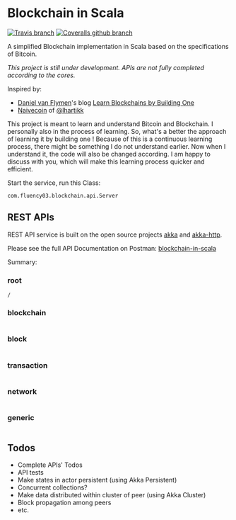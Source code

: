 # Blockchain in Scala

[![Travis branch](https://img.shields.io/travis/fluency03/blockchain-in-scala/master.svg)](https://travis-ci.org/fluency03/blockchain-in-scala)
[![Coveralls github branch](https://img.shields.io/coveralls/github/fluency03/blockchain-in-scala/master.svg)](https://coveralls.io/github/fluency03/blockchain-in-scala)

A simplified Blockchain implementation in Scala based on the specifications of Bitcoin.

*This project is still under development. APIs are not fully completed according to the cores.*

Inspired by:
- [Daniel van Flymen](http://www.dvf.nyc/)'s blog [Learn Blockchains by Building One](https://hackernoon.com/learn-blockchains-by-building-one-117428612f46)
- [Naivecoin](https://github.com/lhartikk/naivecoin) of [@lhartikk](https://github.com/lhartikk)

This project is meant to learn and understand Bitcoin and Blockchain. I personally also in the process of learning. So, what's a better the approach of learning it by building one ! Because of this is a continuous learning process, there might be something I do not understand earlier. Now when I understand it, the code will also be changed according. I am happy to discuss with you, which will make this learning process quicker and efficient.

Start the service, run this Class:

```
com.fluency03.blockchain.api.Server
```

## REST APIs

REST API service is built on the open source projects [akka](https://github.com/akka/akka) and [akka-http](https://github.com/akka/akka-http).

Please see the full API Documentation on Postman: [blockchain-in-scala](https://documenter.getpostman.com/view/1231202/blockchain-in-scala/RVu8iTUP)

Summary:

### root

```
/
```

### blockchain


```

```


### block

```

```



### transaction

```

```




### network

```

```



### generic

```

```






## Todos

- Complete APIs' Todos
- API tests
- Make states in actor persistent (using Akka Persistent)
- Concurrent collections?
- Make data distributed within cluster of peer (using Akka Cluster)
- Block propagation among peers
- etc.
